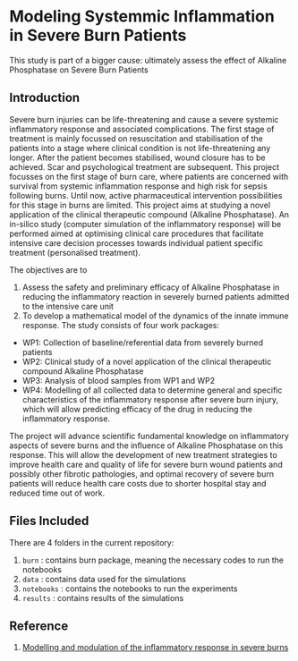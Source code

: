 # Modeling Systemmic Inflammation in Severe Burn Patients
This study is part of a bigger cause: ultimately assess the effect of Alkaline Phosphatase on Severe Burn Patients

## Introduction

Severe burn injuries can be life-threatening and cause a severe systemic inflammatory response and associated complications. The first stage of treatment is mainly focussed on resuscitation and stabilisation of the patients into a stage where clinical condition is not life-threatening any longer. After the patient becomes stabilised, wound closure has to be achieved. Scar and psychological treatment are subsequent. This project focusses on the first stage of burn care, where patients are concerned with survival from systemic inflammation response and high risk for sepsis following burns. Until now, active pharmaceutical intervention possibilities for this stage in burns are limited. This project aims at studying a novel application of the clinical therapeutic compound (Alkaline Phosphatase). An in-silico study (computer simulation of the inflammatory response) will be performed aimed at optimising clinical care procedures that facilitate intensive care decision processes towards individual patient specific treatment (personalised treatment).

The objectives are to 

1. Assess the safety and preliminary efficacy of Alkaline Phosphatase in reducing the inflammatory reaction in severely burned patients admitted to the intensive care unit
2. To develop a mathematical model of the dynamics of the innate immune response. The study consists of four work packages: 

- WP1: Collection of baseline/referential data from severely burned patients
- WP2: Clinical study of a novel application of the clinical therapeutic compound Alkaline Phosphatase
- WP3: Analysis of blood samples from WP1 and WP2
- WP4: Modelling of all collected data to determine general and specific characteristics of the inflammatory response after severe burn injury, which will allow predicting efficacy of the drug in reducing the inflammatory response.

The project will advance scientific fundamental knowledge on inflammatory aspects of severe burns and the influence of Alkaline Phosphatase on this response. This will allow the development of new treatment strategies to improve health care and quality of life for severe burn wound patients and possibly other fibrotic pathologies, and optimal recovery of severe burn patients will reduce health care costs due to shorter hospital stay and reduced time out of work.

## Files Included

There are 4 folders in the current repository:
1. `burn` : contains burn package, meaning the necessary codes to run the notebooks
2. `data` :  contains data used for the simulations
3. `notebooks` :  contains the notebooks to run the experiments 
4. `results` :  contains results of the simulations

## Reference
1. [Modelling and modulation of the inflammatory response in severe burns
](https://www.health-holland.com/project/2018/modelling-and-modulation-of-the-inflammatory-response-in-severe-burns)